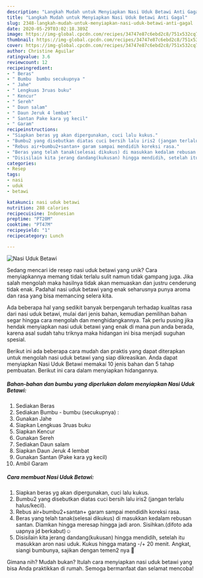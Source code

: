 ```yaml
---
description: "Langkah Mudah untuk Menyiapkan Nasi Uduk Betawi Anti Gagal"
title: "Langkah Mudah untuk Menyiapkan Nasi Uduk Betawi Anti Gagal"
slug: 2348-langkah-mudah-untuk-menyiapkan-nasi-uduk-betawi-anti-gagal
date: 2020-05-29T03:02:18.389Z
image: https://img-global.cpcdn.com/recipes/34747e87c6ebd2c8/751x532cq70/nasi-uduk-betawi-foto-resep-utama.jpg
thumbnail: https://img-global.cpcdn.com/recipes/34747e87c6ebd2c8/751x532cq70/nasi-uduk-betawi-foto-resep-utama.jpg
cover: https://img-global.cpcdn.com/recipes/34747e87c6ebd2c8/751x532cq70/nasi-uduk-betawi-foto-resep-utama.jpg
author: Christine Aguilar
ratingvalue: 3.6
reviewcount: 12
recipeingredient:
- " Beras"
- " Bumbu  bumbu secukupnya "
- " Jahe"
- " Lengkuas 3ruas buku"
- " Kencur"
- " Sereh"
- " Daun salam"
- " Daun Jeruk 4 lembat"
- " Santan Pake kara yg kecil"
- " Garam"
recipeinstructions:
- "Siapkan beras yg akan dipergunakan, cuci lalu kukus."
- "Bumbu2 yang disebutkan diatas cuci bersih lalu iris2 (jangan terlalu halus/kecil)."
- "Rebus air+bumbu2+santan+ garam sampai mendidih koreksi rasa."
- "Beras yang telah tanak(selesai dikukus) di masukkan kedalam rebusan santan. Diamkan hingga meresap hingga jadi aron. Sisihkan.(difoto ada uapnya jd berkabut)☺"
- "Disisilain kita jerang dandang(kukusan) hingga mendidih, setelah itu masukkan aron nasi uduk. Kukus hingga matang -/+ 20 menit. Angkat, siangi bumbunya, sajikan dengan temen2 nya 🤤"
categories:
- Resep
tags:
- nasi
- uduk
- betawi

katakunci: nasi uduk betawi 
nutrition: 288 calories
recipecuisine: Indonesian
preptime: "PT20M"
cooktime: "PT47M"
recipeyield: "1"
recipecategory: Lunch

---
```



![Nasi Uduk Betawi](https://img-global.cpcdn.com/recipes/34747e87c6ebd2c8/751x532cq70/nasi-uduk-betawi-foto-resep-utama.jpg)

Sedang mencari ide resep nasi uduk betawi yang unik? Cara menyiapkannya memang tidak terlalu sulit namun tidak gampang juga. Jika salah mengolah maka hasilnya tidak akan memuaskan dan justru cenderung tidak enak. Padahal nasi uduk betawi yang enak seharusnya punya aroma dan rasa yang bisa memancing selera kita.



Ada beberapa hal yang sedikit banyak berpengaruh terhadap kualitas rasa dari nasi uduk betawi, mulai dari jenis bahan, kemudian pemilihan bahan segar hingga cara mengolah dan menghidangkannya. Tak perlu pusing jika hendak menyiapkan nasi uduk betawi yang enak di mana pun anda berada, karena asal sudah tahu triknya maka hidangan ini bisa menjadi suguhan spesial.


Berikut ini ada beberapa cara mudah dan praktis yang dapat diterapkan untuk mengolah nasi uduk betawi yang siap dikreasikan. Anda dapat menyiapkan Nasi Uduk Betawi memakai 10 jenis bahan dan 5 tahap pembuatan. Berikut ini cara dalam menyiapkan hidangannya.

<!--inarticleads1-->

##### Bahan-bahan dan bumbu yang diperlukan dalam menyiapkan Nasi Uduk Betawi:

1. Sediakan  Beras
1. Sediakan  Bumbu - bumbu (secukupnya) :
1. Gunakan  Jahe
1. Siapkan  Lengkuas 3ruas buku
1. Siapkan  Kencur
1. Gunakan  Sereh
1. Sediakan  Daun salam
1. Siapkan  Daun Jeruk 4 lembat
1. Gunakan  Santan (Pake kara yg kecil)
1. Ambil  Garam




<!--inarticleads2-->

##### Cara membuat Nasi Uduk Betawi:

1. Siapkan beras yg akan dipergunakan, cuci lalu kukus.
1. Bumbu2 yang disebutkan diatas cuci bersih lalu iris2 (jangan terlalu halus/kecil).
1. Rebus air+bumbu2+santan+ garam sampai mendidih koreksi rasa.
1. Beras yang telah tanak(selesai dikukus) di masukkan kedalam rebusan santan. Diamkan hingga meresap hingga jadi aron. Sisihkan.(difoto ada uapnya jd berkabut)☺
1. Disisilain kita jerang dandang(kukusan) hingga mendidih, setelah itu masukkan aron nasi uduk. Kukus hingga matang -/+ 20 menit. Angkat, siangi bumbunya, sajikan dengan temen2 nya 🤤




Gimana nih? Mudah bukan? Itulah cara menyiapkan nasi uduk betawi yang bisa Anda praktikkan di rumah. Semoga bermanfaat dan selamat mencoba!
